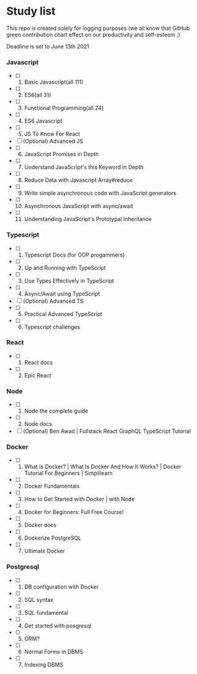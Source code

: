 # Study list

This repo is created solely for logging purposes (we all know that GitHub green contribution chart effect on our productivity and self-esteem ;)

Deadline is set to June 13th 2021

### Javascript
- [ ] 1. Basic Javascript(all 111) 
- [ ] 2. ES6(all 31) 
- [ ] 3. Functional Programming(all 24) 
- [ ] 4. ES6 Javascript 
- [ ] 5. JS To Know For React 
- [ ] (Optional) Advanced JS
- [ ] 6. JavaScript Promises in Depth 
- [ ] 7. Understand JavaScript's this Keyword in Depth 
- [ ] 8. Reduce Data with Javascript Array#reduce 
- [ ] 9. Write simple asynchronous code with JavaScript generators 
- [ ] 10. Asynchronous JavaScript with async/await 
- [ ] 11. Understanding JavaScript's Prototypal Inheritance

### Typescript
- [ ] 1. Typescript Docs (for OOP progammers)
- [ ] 2. Up and Running with TypeScript 
- [ ] 3. Use Types Effectively in TypeScript 
- [ ] 4. Async/Await using TypeScript 
- [ ] (Optional) Advanced TS
- [ ] 5. Practical Advanced TypeScript 
- [ ] 6. Typescript challenges

### React
- [ ] 1. React docs 
- [ ] 2. Epic React 

### Node
- [ ] 1. Node the complete guide 
- [ ] 2. Node docs 
- [ ] (Optional) Ben Awad | Fullstack React GraphQL TypeScript Tutorial

### Docker
- [ ] 1. What Is Docker? | What Is Docker And How It Works? | Docker Tutorial For Beginners | Simplilearn 
- [ ] 2. Docker Fundamentals 
- [ ] 3. How to Get Started with Docker | with Node
- [ ] 4. Docker for Beginners: Full Free Course!  
- [ ] 5. Docker docs 
- [ ] 6. Dockerize PostgreSQL 
- [ ] 7. Ultimate Docker 

### Postgresql
- [ ] 1. DB configuration with Docker 
- [ ] 2. SQL syntax 
- [ ] 3. SQL fundamental 
- [ ] 4. Get started with posgresql 
- [ ] 5. ORM? 
- [ ] 6. Normal Forms in DBMS 
- [ ] 7. Indexing DBMS
